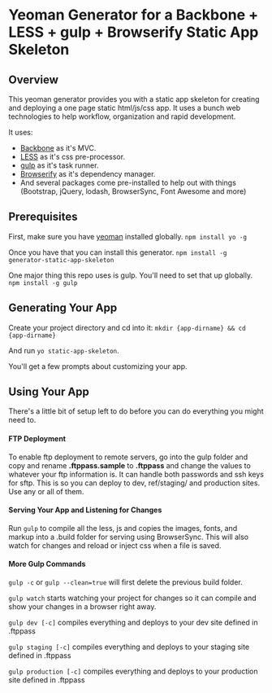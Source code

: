 # Yeoman Generator for a Backbone + LESS + gulp + Browserify Static App Skeleton

## Overview
This yeoman generator provides you with a static app skeleton for creating and deploying a one page static html/js/css app.  It uses a bunch web technologies to help workflow, organization and rapid development.

It uses:
* [Backbone](http://backbonejs.org/) as it's MVC.
* [LESS](http://lesscss.org/) as it's css pre-processor.
* [gulp](http://gulpjs.com/) as it's task runner.
* [Browserify](http://browserify.org/) as it's dependency manager.
* And several packages come pre-installed to help out with things (Bootstrap, jQuery, lodash, BrowserSync, Font Awesome and more)

## Prerequisites
First, make sure you have [yeoman](http://yeoman.io/) installed globally. `npm install yo -g`

Once you have that you can install this generator. `npm install -g generator-static-app-skeleton`

One major thing this repo uses is gulp. You'll need to set that up globally. `npm install -g gulp`

## Generating Your App
Create your project directory and cd into it: `mkdir {app-dirname} && cd {app-dirname}`

And run `yo static-app-skeleton`. 

You'll get a few prompts about customizing your app.

## Using Your App
There's a little bit of setup left to do before you can do everything you might need to.

#### FTP Deployment

To enable ftp deployment to remote servers, go into the gulp folder and copy and rename **.ftppass.sample** to **.ftppass** and change the values to whatever your ftp information is.  It can handle both passwords and ssh keys for sftp.  This is so you can deploy to dev, ref/staging/ and production sites.  Use any or all of them.

#### Serving Your App and Listening for Changes

Run `gulp` to compile all the less, js and copies the images, fonts, and markup into a .build folder for serving using BrowserSync.  This will also watch for changes and reload or inject css when a file is saved.

#### More Gulp Commands

`gulp -c` or `gulp --clean=true` will first delete the previous build folder.

`gulp watch` starts watching your project for changes so it can compile and show your changes in a browser right away.

`gulp dev [-c]` compiles everything and deploys to your dev site defined in .ftppass

`gulp staging [-c]` compiles everything and deploys to your staging site defined in .ftppass

`gulp production [-c]`  compiles everything and deploys to your production site defined in .ftppass
